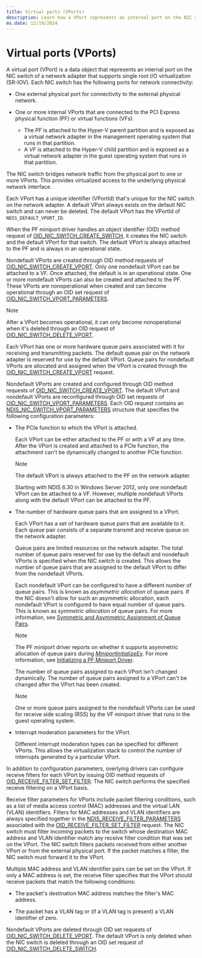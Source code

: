 ```yaml
---
title: Virtual ports (VPorts)
description: Learn how a VPort represents an internal port on the NIC switch of a network adapter that supports single root I/O virtualization.
ms.date: 12/19/2024
---
```


# Virtual ports (VPorts)

A virtual port (VPort) is a data object that represents an internal port on the NIC switch of a network adapter that supports single root I/O virtualization (SR-IOV). Each NIC switch has the following ports for network connectivity:

- One external physical port for connectivity to the external physical network.

- One or more internal VPorts that are connected to the PCI Express physical function (PF) or virtual functions (VFs).
    - The *PF* is attached to the Hyper-V parent partition and is exposed as a virtual network adapter in the management operating system that runs in that partition.
    - A *VF* is attached to the Hyper-V child partition and is exposed as a virtual network adapter in the guest operating system that runs in that partition.

The NIC switch bridges network traffic from the physical port to one or more VPorts. This provides virtualized access to the underlying physical network interface.

Each VPort has a unique identifier (VPortId) that's unique for the NIC switch on the network adapter. A default VPort always exists on the default NIC switch and can never be deleted. The default VPort has the VPortId of `NDIS_DEFAULT_VPORT_ID`.

When the PF miniport driver handles an object identifier (OID) method request of [OID\_NIC\_SWITCH\_CREATE\_SWITCH](./oid-nic-switch-create-switch.md), it creates the NIC switch and the default VPort for that switch. The default VPort is always attached to the PF and is always in an operational state.

Nondefault VPorts are created through OID method requests of [OID\_NIC\_SWITCH\_CREATE\_VPORT](./oid-nic-switch-create-vport.md). Only one nondefault VPort can be attached to a VF. Once attached, the default is in an operational state. One or more nondefault VPorts can also be created and attached to the PF. These VPorts are nonoperational when created and can become operational through an OID set request of [OID\_NIC\_SWITCH\_VPORT\_PARAMETERS](./oid-nic-switch-vport-parameters.md).

> [!NOTE]
> After a VPort becomes operational, it can only become nonoperational when it's deleted through an OID request of [OID\_NIC\_SWITCH\_DELETE\_VPORT](./oid-nic-switch-delete-vport.md).

Each VPort has one or more hardware queue pairs associated with it for receiving and transmitting packets. The default queue pair on the network adapter is reserved for use by the default VPort. Queue pairs for nondefault VPorts are allocated and assigned when the VPort is created through the [OID\_NIC\_SWITCH\_CREATE\_VPORT](./oid-nic-switch-create-vport.md) request.

Nondefault VPorts are created and configured through OID method requests of [OID\_NIC\_SWITCH\_CREATE\_VPORT](./oid-nic-switch-create-vport.md). The default VPort and nondefault VPorts are reconfigured through OID set requests of [OID\_NIC\_SWITCH\_VPORT\_PARAMETERS](./oid-nic-switch-vport-parameters.md). Each OID request contains an [NDIS\_NIC\_SWITCH\_VPORT\_PARAMETERS](/windows-hardware/drivers/ddi/ntddndis/ns-ntddndis-_ndis_nic_switch_vport_parameters) structure that specifies the following configuration parameters:

- The PCIe function to which the VPort is attached.

    Each VPort can be either attached to the PF or with a VF at any time. After the VPort is created and attached to a PCIe function, the attachment can't be dynamically changed to another PCIe function.

    > [!NOTE]
    > The default VPort is always attached to the PF on the network adapter.

    Starting with NDIS 6.30 in Windows Server 2012, only one nondefault VPort can be attached to a VF. However, multiple nondefault VPorts along with the default VPort can be attached to the PF.

- The number of hardware queue pairs that are assigned to a VPort.

    Each VPort has a set of hardware queue pairs that are available to it. Each queue pair consists of a separate transmit and receive queue on the network adapter.

    Queue pairs are limited resources on the network adapter. The total number of queue pairs reserved for use by the default and nondefault VPorts is specified when the NIC switch is created. This allows the number of queue pairs that are assigned to the default VPort to differ from the nondefault VPorts.

    Each nondefault VPort can be configured to have a different number of queue pairs. This is known as *asymmetric allocation* of queue pairs. If the NIC doesn't allow for such an asymmetric allocation, each nondefault VPort is configured to have equal number of queue pairs. This is known as *symmetric allocation* of queue pairs. For more information, see [Symmetric and Asymmetric Assignment of Queue Pairs](symmetric-and-asymmetric-assignment-of-queue-pairs.md).

    > [!NOTE]
    > The PF miniport driver reports on whether it supports asymmetric allocation of queue pairs during [*MiniportInitializeEx*](/windows-hardware/drivers/ddi/ndis/nc-ndis-miniport_initialize). For more information, see [Initializing a PF Miniport Driver](initializing-a-pf-miniport-driver.md).

    The number of queue pairs assigned to each VPort isn't changed dynamically. The number of queue pairs assigned to a VPort can't be changed after the VPort has been created.

    > [!NOTE]
    > One or more queue pairs assigned to the nondefault VPorts can be used for receive side scaling (RSS) by the VF miniport driver that runs in the guest operating system.

- Interrupt moderation parameters for the VPort.

    Different interrupt moderation types can be specified for different VPorts. This allows the virtualization stack to control the number of interrupts generated by a particular VPort.

In addition to configuration parameters, overlying drivers can configure receive filters for each VPort by issuing OID method requests of [OID\_RECEIVE\_FILTER\_SET\_FILTER](./oid-receive-filter-set-filter.md). The NIC switch performs the specified receive filtering on a VPort basis.

Receive filter parameters for VPorts include packet filtering conditions, such as a list of media access control (MAC) addresses and the virtual LAN (VLAN) identifiers. Filters for MAC addresses and VLAN identifiers are always specified together in the [NDIS\_RECEIVE\_FILTER\_PARAMETERS](/windows-hardware/drivers/ddi/ntddndis/ns-ntddndis-_ndis_receive_filter_parameters) associated with the [OID\_RECEIVE\_FILTER\_SET\_FILTER](./oid-receive-filter-set-filter.md) request. The NIC switch must filter incoming packets to the switch whose destination MAC address and VLAN identifier match any receive filter condition that was set on the VPort. The NIC switch filters packets received from either another VPort or from the external physical port. If the packet matches a filter, the NIC switch must forward it to the VPort.

Multiple MAC address and VLAN identifier pairs can be set on the VPort. If only a MAC address is set, the receive filter specifies that the VPort should receive packets that match the following conditions:

- The packet's destination MAC address matches the filter's MAC address.

- The packet has a VLAN tag or (if a VLAN tag is present) a VLAN identifier of zero.

Nondefault VPorts are deleted through OID set requests of [OID\_NIC\_SWITCH\_DELETE\_VPORT](./oid-nic-switch-create-vport.md). The default VPort is only deleted when the NIC switch is deleted through an OID set request of [OID\_NIC\_SWITCH\_DELETE\_SWITCH](./oid-nic-switch-delete-switch.md).
